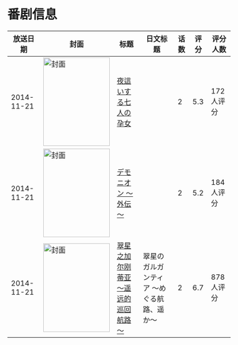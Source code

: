 # 番剧信息

|放送日期|封面|标题|日文标题|话数|评分|评分人数|
|---|---|---|---|---|---|---|
|2014-11-21|<img src="https://bangumi.tv/img/no_icon_subject.png" alt="封面" style="width:150px;height:200px;object-fit:cover;">|[夜這いする七人の孕女](https://bangumi.tv/subject/118476)||2|5.3|172人评分|
|2014-11-21|<img src="https://bangumi.tv/img/no_icon_subject.png" alt="封面" style="width:150px;height:200px;object-fit:cover;">|[デモニオン ～外伝～](https://bangumi.tv/subject/118475)||2|5.2|184人评分|
|2014-11-21|<img src="https://lain.bgm.tv/pic/cover/c/e7/da/86870_DSYK6.jpg" alt="封面" style="width:150px;height:200px;object-fit:cover;">|[翠星之加尔刚蒂亚～遥远的巡回航路～](https://bangumi.tv/subject/86870)|翠星のガルガンティア 〜めぐる航路、遥か〜|2|6.7|878人评分|
